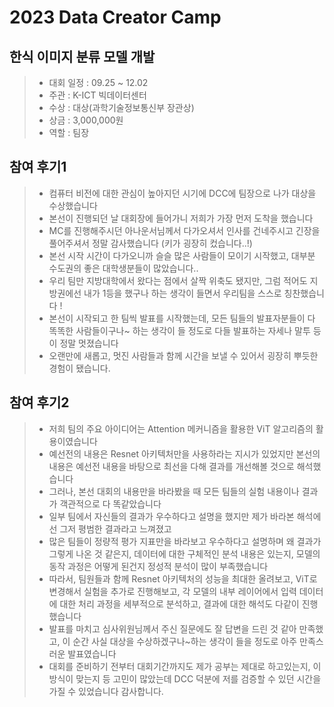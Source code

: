 # 2023 Data Creator Camp
## 한식 이미지 분류 모델 개발
> - 대회 일정 : 09.25 ~ 12.02
> - 주관 : K-ICT 빅데이터센터
> - 수상 : 대상(과학기술정보통신부 장관상)
> - 상금 : 3,000,000원
> - 역할 : 팀장

## 참여 후기1
> - 컴퓨터 비전에 대한 관심이 높아지던 시기에 DCC에 팀장으로 나가 대상을 수상했습니다
> - 본선이 진행되던 날 대회장에 들어가니 저희가 가장 먼저 도착을 했습니다
> - MC를 진행해주시던 아나운서님께서 다가오셔서 인사를 건네주시고 긴장을 풀어주셔서 정말 감사했습니다 (키가 굉장히 컸습니다..!)
> - 본선 시작 시간이 다가오니까 슬슬 많은 사람들이 모이기 시작했고, 대부분 수도권의 좋은 대학생분들이 많았습니다..
> - 우리 팀만 지방대학에서 왔다는 점에서 살짝 위축도 됐지만, 그럼 적어도 지방권에선 내가 1등을 했구나 하는 생각이 들면서 우리팀을 스스로 칭찬했습니다 !
> - 본선이 시작되고 한 팀씩 발표를 시작했는데, 모든 팀들의 발표자분들이 다 똑똑한 사람들이구나~ 하는 생각이 들 정도로 다들 발표하는 자세나 말투 등이 정말 멋졌습니다
> - 오랜만에 새롭고, 멋진 사람들과 함께 시간을 보낼 수 있어서 굉장히 뿌듯한 경험이 됐습니다.

## 참여 후기2
> - 저희 팀의 주요 아이디어는 Attention 메커니즘을 활용한 ViT 알고리즘의 활용이였습니다
> - 예선전의 내용은 Resnet 아키텍처만을 사용하라는 지시가 있었지만 본선의 내용은 예선전 내용을 바탕으로 최선을 다해 결과를 개선해볼 것으로 해석했습니다
> - 그러나, 본선 대회의 내용만을 바라봤을 때 모든 팀들의 실험 내용이나 결과가 객관적으로 다 똑같았습니다
> - 일부 팀에서 자신들의 결과가 우수하다고 설명을 했지만 제가 바라본 해석에선 그저 평범한 결과라고 느껴졌고
> - 많은 팀들이 정량적 평가 지표만을 바라보고 우수하다고 설명하며 왜 결과가 그렇게 나온 것 같은지, 데이터에 대한 구체적인 분석 내용은 있는지, 모델의 동작 과정은 어떻게 된건지 정성적 분석이 많이 부족했습니다
> - 따라서, 팀원들과 함께 Resnet 아키텍처의 성능을 최대한 올려보고, ViT로 변경해서 실험을 추가로 진행해보고, 각 모델의 내부 레이어에서 입력 데이터에 대한 처리 과정을 세부적으로 분석하고, 결과에 대한 해석도 다같이 진행했습니다
> - 발표를 마치고 심사위원님께서 주신 질문에도 잘 답변을 드린 것 같아 만족했고, 이 순간 사실 대상을 수상하겠구나~하는 생각이 들을 정도로 아주 만족스러운 발표였습니다
> - 대회를 준비하기 전부터 대회기간까지도 제가 공부는 제대로 하고있는지, 이 방식이 맞는지 등 고민이 많았는데 DCC 덕분에 저를 검증할 수 있던 시간을 가질 수 있었습니다 감사합니다.
